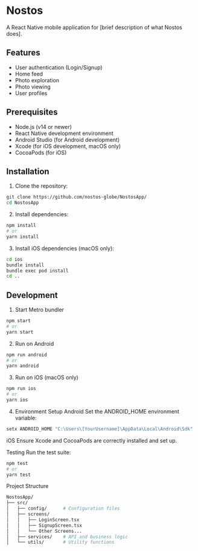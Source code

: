 # Nostos

A React Native mobile application for [brief description of what Nostos does].

## Features

- User authentication (Login/Signup)
- Home feed
- Photo exploration
- Photo viewing
- User profiles

## Prerequisites

- Node.js (v14 or newer)
- React Native development environment
- Android Studio (for Android development)
- Xcode (for iOS development, macOS only)
- CocoaPods (for iOS)

## Installation

1. Clone the repository:
```bash
git clone https://github.com/nostos-globe/NostosApp/
cd NostosApp
```

2. Install dependencies:
```bash
npm install
# or
yarn install
```

3. Install iOS dependencies (macOS only):

```bash
cd ios
bundle install
bundle exec pod install
cd ..
```

## Development
1. Start Metro bundler
```bash
npm start
# or
yarn start
```
2. Run on Android
```bash
npm run android
# or
yarn android
```
3. Run on iOS (macOS only)
```bash
npm run ios
# or
yarn ios
```
4. Environment Setup
Android
Set the ANDROID_HOME environment variable:
```bash
setx ANDROID_HOME "C:\Users\[YourUsername]\AppData\Local\Android\Sdk"
```

iOS
Ensure Xcode and CocoaPods are correctly installed and set up.

Testing
Run the test suite:

```bash
npm test
# or
yarn test
```

Project Structure
```bash
NostosApp/
├── src/
│   ├── config/      # Configuration files
│   ├── screens/
│   │   ├── LoginScreen.tsx
│   │   ├── SignupScreen.tsx
│   │   └── Other Screens...
│   ├── services/    # API and business logic
│   └── utils/       # Utility functions

```